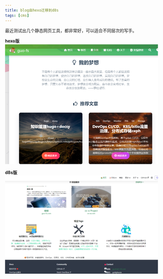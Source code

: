 ```yaml
---
title: blog由hexo迁移到d8s
tags: [cms]
---
```

最近测试出几个静态网页工具，都非常好，可以适合不同层次的写手。

**hexo版**
![Alt text](images/2023-09-22-changeblog/1695353040329.png)

**d8s版**
![Alt text](images/2023-09-22-changeblog/1695353186914.png)
